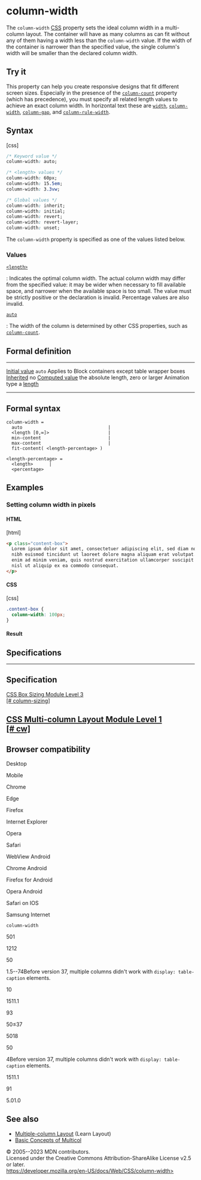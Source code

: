 column-width
============

The `column-width`
[CSS](https://developer.mozilla.org/en-US/docs/Web/CSS) property sets
the ideal column width in a multi-column layout. The container will have
as many columns as can fit without any of them having a width less than
the `column-width` value. If the width of the container is narrower than
the specified value, the single column\'s width will be smaller than the
declared column width.

Try it
------

This property can help you create responsive designs that fit different
screen sizes. Especially in the presence of the
[`column-count`](column-count.md) property (which has precedence), you must
specify all related length values to achieve an exact column width. In
horizontal text these are [`width`](_Resources/Markup%20And%20Styling/css/width.md),
[`column-width`](column-width.md), [`column-gap`](column-gap.md), and
[`column-rule-width`](column-rule-width.md).

Syntax
------

[css]

```css
/* Keyword value */
column-width: auto;

/* <length> values */
column-width: 60px;
column-width: 15.5em;
column-width: 3.3vw;

/* Global values */
column-width: inherit;
column-width: initial;
column-width: revert;
column-width: revert-layer;
column-width: unset;
```

The `column-width` property is specified as one of the values listed
below.

### Values

[`<length>`](length.md)

:   Indicates the optimal column width. The actual column width may
    differ from the specified value: it may be wider when necessary to
    fill available space, and narrower when the available space is too
    small. The value must be strictly positive or the declaration is
    invalid. Percentage values are also invalid.

[`auto`](#auto)

:   The width of the column is determined by other CSS properties, such
    as [`column-count`](column-count.md).

Formal definition
-----------------

  ---------------------------------- ---------------------------------------------
  [Initial value](initial_value.md)     `auto`
  Applies to                         Block containers except table wrapper boxes
  [Inherited](inheritance.md)           no
  [Computed value](computed_value.md)   the absolute length, zero or larger
  Animation type                     a [length](length.md#interpolation)
  ---------------------------------- ---------------------------------------------

Formal syntax
-------------

```
column-width = 
  auto                                |
  <length [0,∞]>                      |
  min-content                         |
  max-content                         |
  fit-content( <length-percentage> )  

<length-percentage> = 
  <length>      |
  <percentage>  
```

Examples
--------

### Setting column width in pixels

#### HTML

[html]

```html
<p class="content-box">
  Lorem ipsum dolor sit amet, consectetuer adipiscing elit, sed diam nonummy
  nibh euismod tincidunt ut laoreet dolore magna aliquam erat volutpat. Ut wisi
  enim ad minim veniam, quis nostrud exercitation ullamcorper suscipit lobortis
  nisl ut aliquip ex ea commodo consequat.
</p>
```

#### CSS

[css]

```css
.content-box {
  column-width: 100px;
}
```

#### Result

Specifications
--------------

  -----------------------------------------------------------------------------

Specification
  -----------------------------------------------------------------------------

  [CSS Box Sizing Module Level 3\
  [\#
  column-sizing]](https://drafts.csswg.org/css-sizing/#column-sizing)

[CSS Multi-column Layout Module Level 1\
  [\# cw]](https://drafts.csswg.org/css-multicol/#cw)
  -----------------------------------------------------------------------------

Browser compatibility
---------------------

Desktop

Mobile

Chrome

Edge

Firefox

Internet Explorer

Opera

Safari

WebView Android

Chrome Android

Firefox for Android

Opera Android

Safari on IOS

Samsung Internet

`column-width`

501

1212

50

1.5--74Before version 37, multiple columns didn\'t work with
`display: table-caption` elements.

10

1511.1

93

50≤37

5018

50

4Before version 37, multiple columns didn\'t work with
`display: table-caption` elements.

1511.1

91

5.01.0

See also
--------

- [Multiple-column
    Layout](https://developer.mozilla.org/en-US/docs/Learn/CSS/CSS_layout/Multiple-column_Layout)
    (Learn Layout)
- [Basic Concepts of Multicol](_Resources/Markup%20And%20Styling/css/css_multicol_layout/basic_concepts.md)

© 2005--2023 MDN contributors.\
Licensed under the Creative Commons Attribution-ShareAlike License v2.5
or later.\
https://developer.mozilla.org/en-US/docs/Web/CSS/column-width>

